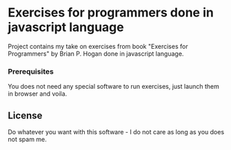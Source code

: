 # Exercises for programmers done in javascript language

Project contains my take on exercises from book "Exercises for Programmers"
by Brian P. Hogan done in javascript language.

### Prerequisites

You does not need any special software to run exercises, just launch them
in browser and voila.

## License

Do whatever you want with this software - I do not care as long as you
does not spam me.
